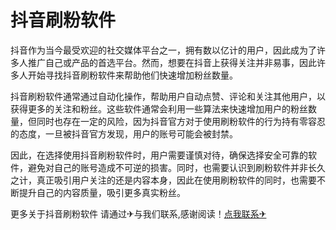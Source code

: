 # 抖音刷粉软件

抖音作为当今最受欢迎的社交媒体平台之一，拥有数以亿计的用户，因此成为了许多人推广自己或产品的首选平台。然而，想要在抖音上获得关注并非易事，因此许多人开始寻找抖音刷粉软件来帮助他们快速增加粉丝数量。

抖音刷粉软件通常通过自动化操作，帮助用户自动点赞、评论和关注其他用户，以获得更多的关注和粉丝。这些软件通常会利用一些算法来快速增加用户的粉丝数量，但同时也存在一定的风险，因为抖音官方对于使用刷粉软件的行为持有零容忍的态度，一旦被抖音官方发现，用户的账号可能会被封禁。

因此，在选择使用抖音刷粉软件时，用户需要谨慎对待，确保选择安全可靠的软件，避免对自己的账号造成不可逆的损害。同时，也需要认识到刷粉软件并非长久之计，真正吸引用户关注的还是内容本身，因此在使用刷粉软件的同时，也需要不断提升自己的内容质量，吸引更多真实粉丝。

更多关于抖音刷粉软件 请通过✈与我们联系,感谢阅读！[点我联系✈](https://dev.G208.com)